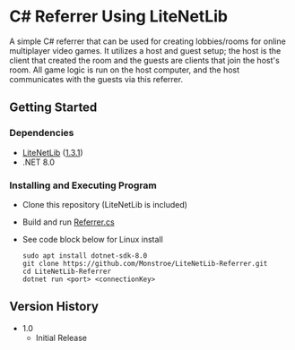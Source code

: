 # C# Referrer Using LiteNetLib

A simple C# referrer that can be used for creating lobbies/rooms for online multiplayer video games. It utilizes a host and guest setup; the host is the client that created the room and the guests are clients that join the host's room. All game logic is run on the host computer, and the host communicates with the guests via this referrer.

## Getting Started

### Dependencies

* [LiteNetLib](https://github.com/RevenantX/LiteNetLib) ([1.3.1](https://github.com/RevenantX/LiteNetLib/releases/tag/1.3.1))
* .NET 8.0

### Installing and Executing Program

* Clone this repository (LiteNetLib is included)
* Build and run [Referrer.cs](https://github.com/Monstroe/LNLReferrer/blob/main/Referrer.cs)
* See code block below for Linux install
  
  ```
  sudo apt install dotnet-sdk-8.0
  git clone https://github.com/Monstroe/LiteNetLib-Referrer.git
  cd LiteNetLib-Referrer
  dotnet run <port> <connectionKey>
  ```
## Version History
* 1.0
    * Initial Release
